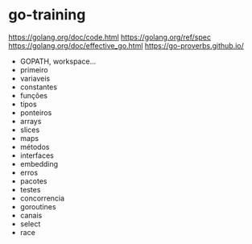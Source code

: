 # go-training

https://golang.org/doc/code.html
https://golang.org/ref/spec
https://golang.org/doc/effective_go.html
https://go-proverbs.github.io/

* GOPATH, workspace...
* primeiro
* variaveis
* constantes
* funções
* tipos
* ponteiros
* arrays
* slices
* maps
* métodos
* interfaces
* embedding
* erros
* pacotes
* testes
* concorrencia
* goroutines
* canais
* select
* race
